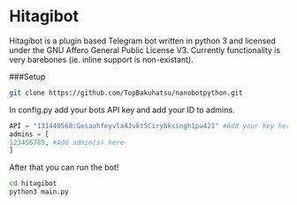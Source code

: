 # Hitagibot

Hitagibot is a plugin based Telegram bot written in python 3 and licensed under the GNU Affero General Public License V3. Currently functionality is very barebones (ie. inline support is non-existant).

###Setup
```bash
git clone https://github.com/TopBakuhatsu/nanobotpython.git
```
In config.py add your bots API key and add your ID to admins.
```python
API = "131440568:Gosaahfeyvla4Jvkt5Cirybksingh1pu42I" #Add your key here (This one won't work)
admins = [
123456789, #Add admin(s) here
]
```

After that you can run the bot!
```bash
cd hitagibot
python3 main.py
```
